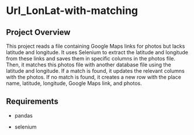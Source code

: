 # Url_LonLat-with-matching

## Project Overview

This project reads a file containing Google Maps links for photos but lacks latitude and longitude. It uses Selenium to extract the latitude and longitude from these links and saves them in specific columns in the photos file. Then, it matches this photos file with another database file using the latitude and longitude. If a match is found, it updates the relevant columns with the photos. If no match is found, it creates a new row with the place name, latitude, longitude, Google Maps link, and photos.

## Requirements
- pandas

- selenium
